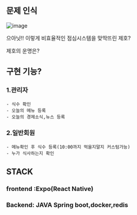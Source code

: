 ## 문제 인식

![image](https://github.com/user-attachments/assets/4a9e0c9a-a66c-4c49-935e-900468c1ad24)


으아닛!! 이렇게 비효율적인 점심시스템을 맞딱뜨린 제호?

제호의 운명은?

## 구현 기능?

### 1.관리자
    - 식수 확인 
    - 오늘의 메뉴 등록
    - 오늘의 경제소식,뉴스 등록
    
### 2.일반회원
    - 메뉴확인 후 식수 등록(10:00까지 먹을지말지 커스텀가능)
    - 누가 식사하는지 확인


## STACK

### frontend :Expo(React Native)
### Backend: JAVA Spring boot,docker,redis

